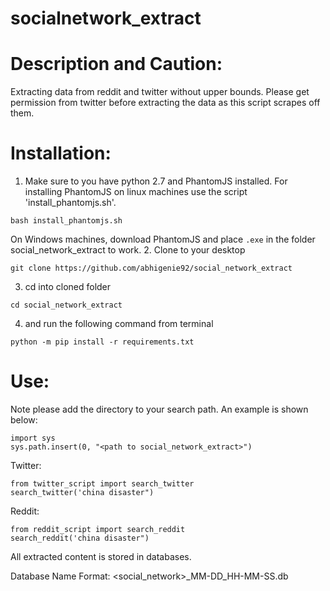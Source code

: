 # socialnetwork_extract
Description and Caution:
===============
Extracting data from reddit and twitter without upper bounds.
Please get permission from twitter before extracting the data as this script scrapes off them. 

Installation:
===============
1. Make sure to you have python 2.7 and PhantomJS installed. For installing PhantomJS on linux machines use the script 'install_phantomjs.sh'.
```
bash install_phantomjs.sh
```
On Windows machines, download PhantomJS and place `.exe` in the folder social_network_extract to work.
2. Clone to your desktop

```
git clone https://github.com/abhigenie92/social_network_extract
```
3. cd into cloned folder 
```
cd social_network_extract
```
4. and run the following command from terminal
```
python -m pip install -r requirements.txt
```

Use:
===============
Note please add the directory to your search path. An example is shown below:
```
import sys
sys.path.insert(0, "<path to social_network_extract>")
```
Twitter:
```
from twitter_script import search_twitter
search_twitter('china disaster")
```
Reddit:
```
from reddit_script import search_reddit
search_reddit('china disaster")
```
All extracted content is stored in databases.

Database Name Format: <social_network>_MM-DD_HH-MM-SS.db
